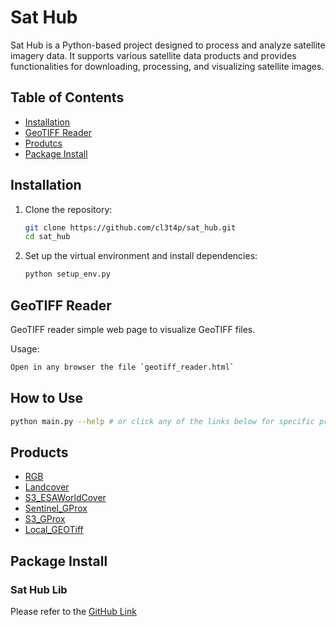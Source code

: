 # Sat Hub

Sat Hub is a Python-based project designed to process and analyze satellite imagery data. It supports various satellite data products and provides functionalities for downloading, processing, and visualizing satellite images.

## Table of Contents

- [Installation](#installation)
- [GeoTIFF Reader](#geotiff%20reader)
- [Produtcs](#products)
- [Package Install](#package%20install)

## Installation

1. Clone the repository:
    ```sh
    git clone https://github.com/cl3t4p/sat_hub.git
    cd sat_hub
    ```

2. Set up the virtual environment and install dependencies:
    ```sh
    python setup_env.py
    ```

## GeoTIFF Reader
GeoTIFF reader simple web page to visualize GeoTIFF files.

Usage:
```sh
Open in any browser the file `geotiff_reader.html`
```

## How to Use

```sh
python main.py --help # or click any of the links below for specific product help
```


## Products
- [RGB](https://github.com/cl3t4p/sat_hub/wiki/RGB)
- [Landcover](https://github.com/cl3t4p/sat_hub/wiki/Landcover)
- [S3_ESAWorldCover](https://github.com/cl3t4p/sat_hub/wiki/S3_ESAWorldCover)
- [Sentinel_GProx](https://github.com/cl3t4p/sat_hub/wiki/Sentinel_GProx)
- [S3_GProx](https://github.com/cl3t4p/sat_hub/wiki/S3_GProx)
- [Local_GEOTiff](https://github.com/cl3t4p/sat_hub/wiki/Local_GProx)

## Package Install
### Sat Hub Lib 
Please refer to the [GitHub Link](https://github.com/cl3t4p/sat_hub_lib)

